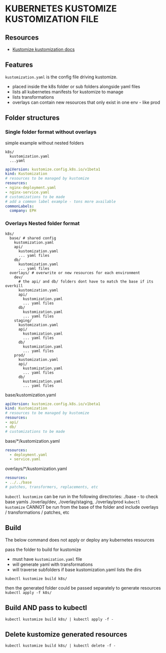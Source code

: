 # KUBERNETES KUSTOMIZE KUSTOMIZATION FILE

## Resources
- [Kustomize kustomization docs](https://kubectl.docs.kubernetes.io/references/kustomize/glossary/#kustomization)

## Features
`kustomization.yaml` is the config file driving kustomize.
- placed inside the k8s folder or sub folders alongside yaml files
- lists all kubernetes manifests for kustomize to manage
- lists transformations
- overlays can contain new resources that only exist in one env - like prod

## Folder structures

### Single folder format without overlays

simple example without nested folders
```
k8s/
  kustomization.yaml
  ...yaml
```

```yaml
apiVersion: kustomize.config.k8s.io/v1beta1
kind: Kustomization
# resources to be managed by kustomize
resources:
- nginx-deployment.yaml
- nginx-service.yaml
# customizations to be made
# add a common label example - tons more available
commonLabels:
  company: EPH
```

### Overlays Nested folder format


```
k8s/
  base/ # shared config
    kustomization.yaml
    api/
      kustomization.yaml
      ... yaml files
    db/
      kustomization.yaml
      ... yaml files
  overlays/ # overwrite or new resources for each environment
    dev/
      # the api/ and db/ folders dont have to match the base if its overkill
      kustomization.yaml
      api/
        kustomization.yaml
        ... yaml files
      db/
        kustomization.yaml
        ... yaml files
    staging/
      kustomization.yaml
      api/
        kustomization.yaml
        ... yaml files
      db/
        kustomization.yaml
        ... yaml files
    prod/
      kustomization.yaml
      api/
        kustomization.yaml
        ... yaml files
      db/
        kustomization.yaml
        ... yaml files
```

base/kustomization.yaml
```yaml
apiVersion: kustomize.config.k8s.io/v1beta1
kind: Kustomization
# resources to be managed by kustomize
resources:
- api/
- db/
# customizations to be made
```

base/*/kustomization.yaml
```yaml
resources:
  - deployment.yaml
  - service.yaml
```

overlays/*/kustomization.yaml
```yaml
resources:
- ../../base
# patches, transformers, replacements, etc
```

`kubectl kustomize` can be run in the following directories:
./base - to check base yamls
./overlay/dev, ./overlay/staging, ./overlay/prod
`kubectl kustomize` CANNOT be run from the base of the folder and include overlays / transformations / patches, etc

## Build
The below command does not apply or deploy any kubernetes resources

pass the folder to build for kustomize
- must have `kustomization.yaml` file
- will generate yaml with transformations
- will traverse subfolders if base kustomization.yaml lists the dirs

`kubectl kustomize build k8s/`

then the generated folder could be passed separately to generate resources
`kubectl apply -f k8s/`

## Build AND pass to kubectl

`kubectl kustomize build k8s/ | kubectl apply -f -`

## Delete kustomize generated resources
`kubectl kustomize build k8s/ | kubectl delete -f -`